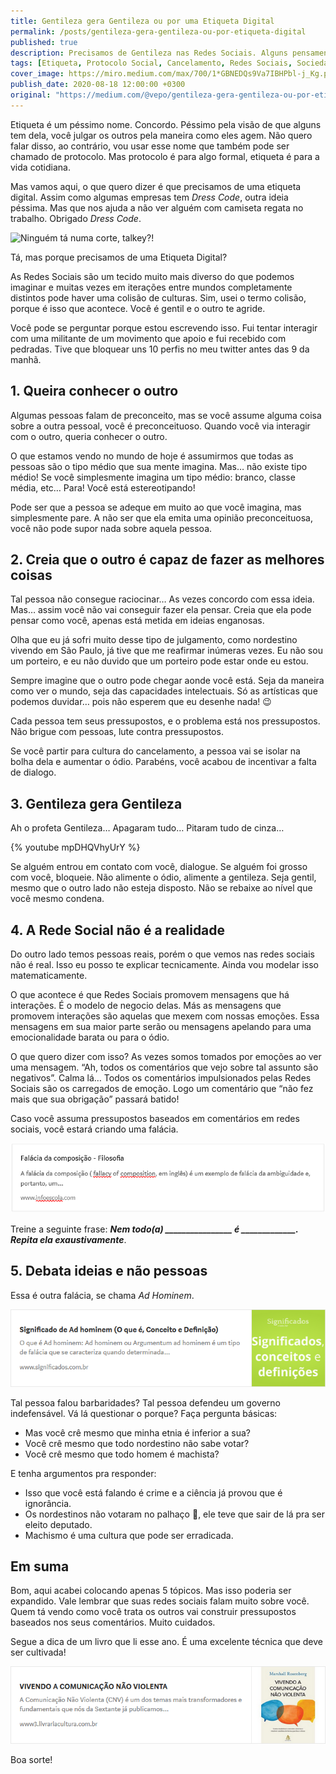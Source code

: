 ```yaml
---
title: Gentileza gera Gentileza ou por uma Etiqueta Digital
permalink: /posts/gentileza-gera-gentileza-ou-por-etiqueta-digital
published: true
description: Precisamos de Gentileza nas Redes Sociais. Alguns pensamentos e dicas….
tags: [Etiqueta, Protocolo Social, Cancelamento, Redes Sociais, Sociedade]
cover_image: https://miro.medium.com/max/700/1*GBNEDQs9Va7IBHPbl-j_Kg.png
publish_date: 2020-08-18 12:00:00 +0300
original: "https://medium.com/@vepo/gentileza-gera-gentileza-ou-por-etiqueta-digital-af7fc903c981?source=friends_link&sk=25f3495f9b7e299c7960d261e5e145f6"
---
```


Etiqueta é um péssimo nome. Concordo. Péssimo pela visão de que alguns tem dela, você julgar os outros pela maneira como eles agem. Não quero falar disso, ao contrário, vou usar esse nome que também pode ser chamado de protocolo. Mas protocolo é para algo formal, etiqueta é para a vida cotidiana.

Mas vamos aqui, o que quero dizer é que precisamos de uma etiqueta digital. Assim como algumas empresas tem _Dress Code_, outra ideia péssima. Mas que nos ajuda a não ver alguém com camiseta regata no trabalho. Obrigado _Dress Code_.

![Ninguém tá numa corte, talkey?!](https://miro.medium.com/max/469/1*U4XGuZn3kwcshoiYzCw1iA.png)

Tá, mas porque precisamos de uma Etiqueta Digital?

As Redes Sociais são um tecido muito mais diverso do que podemos imaginar e muitas vezes em iterações entre mundos completamente distintos pode haver uma colisão de culturas. Sim, usei o termo colisão, porque é isso que acontece. Você é gentil e o outro te agride.

Você pode se perguntar porque estou escrevendo isso. Fui tentar interagir com uma militante de um movimento que apoio e fui recebido com pedradas. Tive que bloquear uns 10 perfis no meu twitter antes das 9 da manhã.

## 1. Queira conhecer o outro

Algumas pessoas falam de preconceito, mas se você assume alguma coisa sobre a outra pessoal, você é preconceituoso. Quando você via interagir com o outro, queria conhecer o outro.

O que estamos vendo no mundo de hoje é assumirmos que todas as pessoas são o tipo médio que sua mente imagina. Mas… não existe tipo médio! Se você simplesmente imagina um tipo médio: branco, classe média, etc… Para! Você está estereotipando!

Pode ser que a pessoa se adeque em muito ao que você imagina, mas simplesmente pare. A não ser que ela emita uma opinião preconceituosa, você não pode supor nada sobre aquela pessoa.

## 2. Creia que o outro é capaz de fazer as melhores coisas

Tal pessoa não consegue raciocinar… As vezes concordo com essa ideia. Mas… assim você não vai conseguir fazer ela pensar. Creia que ela pode pensar como você, apenas está metida em ideias enganosas.

Olha que eu já sofri muito desse tipo de julgamento, como nordestino vivendo em São Paulo, já tive que me reafirmar inúmeras vezes. Eu não sou um porteiro, e eu não duvido que um porteiro pode estar onde eu estou.

Sempre imagine que o outro pode chegar aonde você está. Seja da maneira como ver o mundo, seja das capacidades intelectuais. Só as artísticas que podemos duvidar… pois não esperem que eu desenhe nada! 😉

Cada pessoa tem seus pressupostos, e o problema está nos pressupostos. Não brigue com pessoas, lute contra pressupostos.

Se você partir para cultura do cancelamento, a pessoa vai se isolar na bolha dela e aumentar o ódio. Parabéns, você acabou de incentivar a falta de dialogo.

## 3. Gentileza gera Gentileza

Ah o profeta Gentileza… Apagaram tudo… Pitaram tudo de cinza…

{% youtube mpDHQVhyUrY %}

Se alguém entrou em contato com você, dialogue. Se alguém foi grosso com você, bloqueie. Não alimente o ódio, alimente a gentileza. Seja gentil, mesmo que o outro lado não esteja disposto. Não se rebaixe ao nível que você mesmo condena.

## 4. A Rede Social não é a realidade

Do outro lado temos pessoas reais, porém o que vemos nas redes sociais não é real. Isso eu posso te explicar tecnicamente. Ainda vou modelar isso matematicamente.

O que acontece é que Redes Sociais promovem mensagens que há interações. É o modelo de negocio delas. Más as mensagens que promovem interações são aquelas que mexem com nossas emoções. Essa mensagens em sua maior parte serão ou mensagens apelando para uma emocionalidade barata ou para o ódio.

O que quero dizer com isso? As vezes somos tomados por emoções ao ver uma mensagem. “Ah, todos os comentários que vejo sobre tal assunto são negativos”. Calma lá… Todos os comentários impulsionados pelas Redes Sociais são os carregados de emoção. Logo um comentário que “não fez mais que sua obrigação” passará batido!

Caso você assuma pressupostos baseados em comentários em redes sociais, você estará criando uma falácia.

[![Falácia da Composição](/assets/images/posts/falacia-composicao.png)](https://www.infoescola.com/filosofia/falacia-da-composicao/)

Treine a seguinte frase: _**Nem todo(a) ________________ é _____________. Repita ela exaustivamente**_.

## 5. Debata ideias e não pessoas

Essa é outra falácia, se chama _Ad Hominem_.

[![Ad Hominem](/assets/images/posts/ad-hominem.png)](https://www.significados.com.br/ad-hominem/)

Tal pessoa falou barbaridades? Tal pessoa defendeu um governo indefensável. Vá lá questionar o porque? Faça pergunta básicas:

* Mas você crê mesmo que minha etnia é inferior a sua?
* Você crê mesmo que todo nordestino não sabe votar?
* Você crê mesmo que todo homem é machista?

E tenha argumentos pra responder:

* Isso que você está falando é crime e a ciência já provou que é ignorância.
* Os nordestinos não votaram no palhaço 🤡, ele teve que sair de lá pra ser eleito deputado.
* Machismo é uma cultura que pode ser erradicada.

## Em suma

Bom, aqui acabei colocando apenas 5 tópicos. Mas isso poderia ser expandido. Vale lembrar que suas redes sociais falam muito sobre você. Quem tá vendo como você trata os outros vai construir pressupostos baseados nos seus comentários. Muito cuidados.

Segue a dica de um livro que li esse ano. É uma excelente técnica que deve ser cultivada!

[![Vivendo a Comunicação não Violenta](/assets/images/posts/vivendo-comunicacao-nao-violenta.png)](https://www3.livrariacultura.com.br/vivendo-a-comunicacao-nao-violenta-2112072456/p)

Boa sorte!